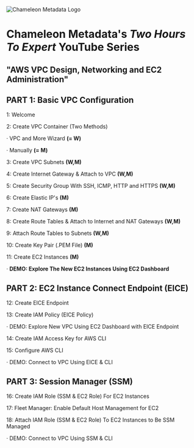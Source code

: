 ![Chameleon Metadata Logo](https://chameleonmetadata.com/Education/VPC-Setup/images/ChameleonLogoVerySmall.png)
# Chameleon Metadata's _Two Hours To Expert_ YouTube Series #
## "AWS VPC Design, Networking and EC2 Administration" ##

## PART 1: Basic VPC Configuration ##

1: Welcome

2: Create VPC Container (Two Methods)

·          VPC and More Wizard  **(= W)**

·          Manually  **(= M)**

3: Create VPC Subnets  **(W,M)**

4: Create Internet Gateway & Attach to VPC  **(W,M)**

5: Create Security Group With SSH, ICMP, HTTP and HTTPS  **(W,M)**

6: Create Elastic IP's  **(M)**

7: Create NAT Gateways  **(M)**

8: Create Route Tables & Attach to Internet and NAT Gateways  **(W,M)**

9: Attach Route Tables to Subnets  **(W,M)**

10: Create Key Pair (.PEM File)  **(M)**

11: Create EC2 Instances  **(M)**

·          **DEMO: Explore The New EC2 Instances Using EC2 Dashboard**

## PART 2: EC2 Instance Connect Endpoint (EICE) ##

12: Create EICE Endpoint

13: Create IAM Policy (EICE Policy)

·          DEMO: Explore New VPC Using EC2 Dashboard with EICE Endpoint

14: Create IAM Access Key for AWS CLI

15: Configure AWS CLI

·          DEMO: Connect to VPC Using EICE & CLI

## PART 3: Session Manager (SSM) ##

16: Create IAM Role (SSM & EC2 Role) For EC2 Instances

17: Fleet Manager: Enable Default Host Management for EC2

18: Attach IAM Role (SSM & EC2 Role) To EC2 Instances to Be SSM Managed

·          DEMO: Connect to VPC Using SSM & CLI

